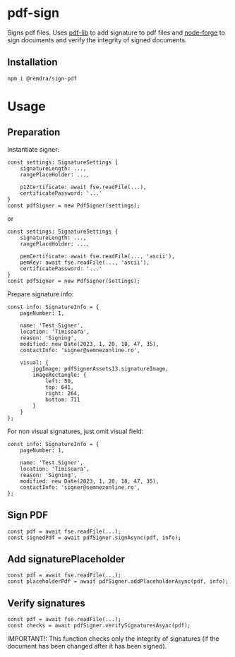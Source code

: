 # pdf-sign

Signs pdf files. Uses [pdf-lib](https://www.npmjs.com/package/pdf-lib) to add signature to pdf files and [node-forge](https://www.npmjs.com/package/node-forge) to sign documents and verify the integrity of signed documents. 

## Installation
```
npm i @remdra/sign-pdf
```

# Usage
## Preparation

Instantiate signer:
```
const settings: SignatureSettings {
    signatureLength: ...,
    rangePlaceHolder: ...,

    p12Certificate: await fse.readFile(...),
    certificatePassword: '...'
}
const pdfSigner = new PdfSigner(settings);
```
or
```
const settings: SignatureSettings {
    signatureLength: ...,
    rangePlaceHolder: ...,

    pemCertificate: await fse.readFile(..., 'ascii'),
    pemKey: await fse.readFile(..., 'ascii'),
    certificatePassword: '...'
}
const pdfSigner = new PdfSigner(settings);
```
Prepare signature info:
```
const info: SignatureInfo = {
    pageNumber: 1,

    name: 'Test Signer',
    location: 'Timisoara',
    reason: 'Signing',
    modified: new Date(2023, 1, 20, 18, 47, 35), 
    contactInfo: 'signer@semnezonline.ro',

    visual: {
        jpgImage: pdfSignerAssets13.signatureImage,
        imageRectangle: { 
            left: 50, 
            top: 641, 
            right: 264, 
            bottom: 711
        }
    }
};
```

For non visual signatures, just omit visual field:
```
const info: SignatureInfo = {
    pageNumber: 1,

    name: 'Test Signer',
    location: 'Timisoara',
    reason: 'Signing',
    modified: new Date(2023, 1, 20, 18, 47, 35), 
    contactInfo: 'signer@semnezonline.ro',
};
```

## Sign PDF
```
const pdf = await fse.readFile(...); 
const signedPdf = await pdfSigner.signAsync(pdf, info);
```
          
## Add signaturePlaceholder
```
const pdf = await fse.readFile(...); 
const placeholderPdf = await pdfSigner.addPlaceholderAsync(pdf, info);
```

## Verify signatures
```
const pdf = await fse.readFile(...); 
const checks = await pdfSigner.verifySignaturesAsync(pdf);
```
IMPORTANT!: This function checks only the integrity of signatures (if the document has been changed after it has been signed).

